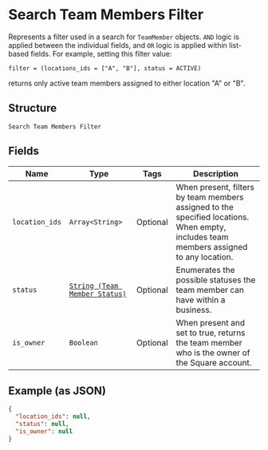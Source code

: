 
# Search Team Members Filter

Represents a filter used in a search for `TeamMember` objects. `AND` logic is applied
between the individual fields, and `OR` logic is applied within list-based fields.
For example, setting this filter value:

```
filter = (locations_ids = ["A", "B"], status = ACTIVE)
```

returns only active team members assigned to either location "A" or "B".

## Structure

`Search Team Members Filter`

## Fields

| Name | Type | Tags | Description |
|  --- | --- | --- | --- |
| `location_ids` | `Array<String>` | Optional | When present, filters by team members assigned to the specified locations.<br>When empty, includes team members assigned to any location. |
| `status` | [`String (Team Member Status)`](../../doc/models/team-member-status.md) | Optional | Enumerates the possible statuses the team member can have within a business. |
| `is_owner` | `Boolean` | Optional | When present and set to true, returns the team member who is the owner of the Square account. |

## Example (as JSON)

```json
{
  "location_ids": null,
  "status": null,
  "is_owner": null
}
```

